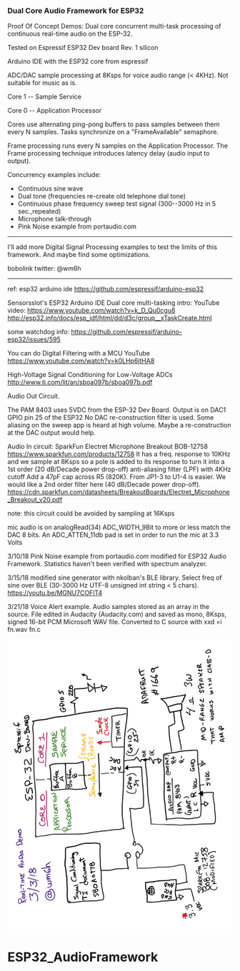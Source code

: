 ### Dual Core Audio Framework for ESP32
Proof Of Concept Demos:
Dual core concurrent multi-task processing of continuous real-time audio
on the ESP-32.

Tested on Espressif ESP32 Dev board
Rev. 1 silicon

Arduino IDE with the ESP32 core from espressif

ADC/DAC sample processing at 8Ksps for voice audio range (< 4KHz).
Not suitable for music as is.

Core 1 -- Sample Service

Core 0 -- Application Processor

Cores use alternating ping-pong buffers to pass samples between them every
N samples. Tasks synchronize on a "FrameAvailable" semaphore.

Frame processing
runs every N samples on the Application Processor. The Frame processing technique
introduces latency delay (audio input to output).

Concurrency examples include:
* Continuous sine wave
* Dual tone (frequencies re-create old telephone dial tone)
* Continuous phase frequency sweep test signal (300--3000 Hz in 5 sec.,repeated)
* Microphone talk-through
* Pink Noise example from portaudio.com

__________________________________________________________________


I'll add more Digital Signal Processing examples to test the limits of this
framework. And maybe find some optimizations.


bobolink
twitter: @wm6h

__________________________________________________________________

ref:
esp32 arduino ide
https://github.com/espressif/arduino-esp32

Sensorsslot's ESP32 Arduino IDE Dual core multi-tasking intro:
YouTube video: https://www.youtube.com/watch?v=k_D_Qu0cgu8
 http://esp32.info/docs/esp_idf/html/dd/d3c/group__xTaskCreate.html

some watchdog info:
 https://github.com/espressif/arduino-esp32/issues/595

You can do Digital Filtering with a MCU
YouTube https://www.youtube.com/watch?v=k0LHp6jtHA8

High-Voltage Signal Conditioning for Low-Voltage ADCs
http://www.ti.com/lit/an/sboa097b/sboa097b.pdf

Audio Out Circuit.

The PAM 8403 uses 5VDC from the ESP-32 Dev Board.
Output is on DAC1 GPIO pin 25 of the ESP32
No DAC re-construction filter is used.
Some aliasing on the sweep app is heard at high volume. Maybe a re-construction
at the DAC output would help.

Audio In circuit: SparkFun Electret Microphone Breakout BOB-12758
https://www.sparkfun.com/products/12758
It has a freq. response to 10KHz and we sample at 8Ksps so a pole is added to
its response to turn it into a 1st order (20 dB/Decade power drop-off)
anti-aliasing filter (LPF) with 4KHz cutoff
Add a 47pF cap across R5 (820K). From JP1-3 to U1-4 is easier.
We would like a 2nd order filter here (40 dB/Decade power drop-off).
 https://cdn.sparkfun.com/datasheets/BreakoutBoards/Electret_Microphone_Breakout_v20.pdf

note: this circuit could be avoided by sampling at 16Ksps


mic audio is on analogRead(34)
ADC_WIDTH_9Bit to more or less match the DAC 8 bits.
An ADC_ATTEN_11db pad is set in order to run the mic at 3.3 Volts

3/10/18 Pink Noise example from portaudio.com modified for ESP32 Audio Framework. Statistics haven't been verified with spectrum analyzer.

3/15/18 modified sine generator with nkolban's BLE library. Select freq of sine over BLE (30-3000 Hz UTF-8 
unsigned int string < 5 chars).   https://youtu.be/MGNU7COFlT4

3/21/18 Voice Alert example. Audio samples stored as an array in the source. File edited in Audacity (Audacity.com) and saved as mono, 8Ksps, signed 16-bit PCM Microsoft WAV file. Converted to C source with xxd =i fn.wav fn.c

![BlockDiagram](/ESP32AudioFrameworkBlock.png)
# ESP32_AudioFramework
